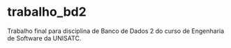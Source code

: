 # trabalho_bd2
Trabalho final para disciplina de Banco de Dados 2 do curso de Engenharia de Software da UNISATC.
